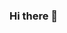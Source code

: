 ### Hi there 👋

<!--
**rkaehdaos/rkaehdaos** is a ✨ _special_ ✨ repository because its `README.md` (this file) appears on your GitHub profile.

Here are some ideas to get you started:

- 🔭 I’m currently working on @ttukttak
- 🌱 I’m currently learning ...Elastic Search
- 👯 I’m looking to collaborate on ...
- 🤔 I’m looking for help with ...develop
- 💬 Ask me about ...
- 📫 How to reach me: ... 
- 😄 Pronouns: ...
- ⚡ Fun fact: ...
-->
